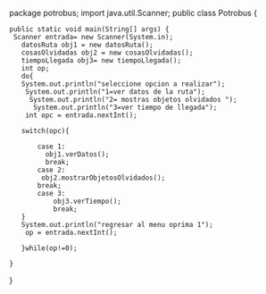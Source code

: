 package potrobus;
import java.util.Scanner;
public class Potrobus {

    public static void main(String[] args) {
     Scanner entrada= new Scanner(System.in);
       datosRuta obj1 = new datosRuta();
       cosasOlvidadas obj2 = new cosasOlvidadas();
       tiempoLlegada obj3= new tiempoLlegada();
       int op;
       do{
       System.out.println("seleccione opcion a realizar");
        System.out.println("1=ver datos de la ruta");
         System.out.println("2= mostras objetos olvidados ");
          System.out.println("3=ver tiempo de llegada");
        int opc = entrada.nextInt();
       
       switch(opc){
           
           case 1:
             obj1.verDatos();
             break;
           case 2:   
            obj2.mostrarObjetosOlvidados();
           break;
           case 3:
               obj3.verTiempo();
               break;
       }
       System.out.println("regresar al menu oprima 1");
        op = entrada.nextInt();
         
       }while(op!=0);     
        
    }
    
}
